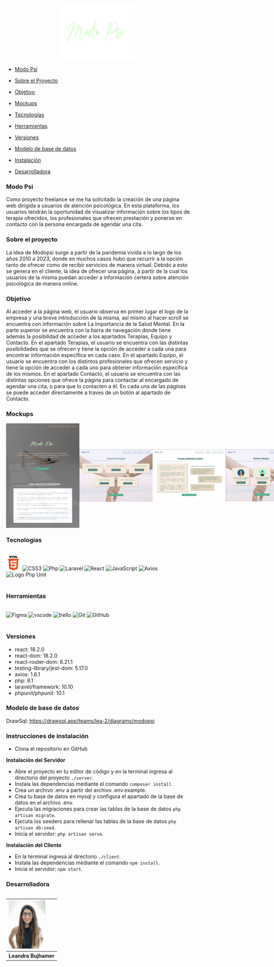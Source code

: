 <div align="center">
<img src="./client/src/assets/Logo2.svg" alt="Logo modopsi" width="200" height="150"/>
</div> 


- [Modo Psi](#modo-psi)

- [Sobre el Proyecto](#sobre-el-proyecto)

- [Objetivo](#objetivo)

- [Mockups](#mockups)
  
- [Tecnologías](#tecnologías)

- [Herramientas](#herramientas)

- [Versiones](#versiones)

- [Modelo de base de datos](#modelo-de-base-de-datos)

- [Instalación](#instrucciones-de-instalación)

- [Desarrolladora](#desarrolladora)


### Modo Psi
Como proyecto freelance se me ha solicitado la creación de una página web dirigida a usuarios de atención psicológica.
En esta plataforma, los usuarios tendrán la oportunidad de visualizar información sobre los tipos de terapia ofrecidos, los profesionales que ofrecen prestación y ponerse en contacto con la persona encargada de agendar una cita.


### Sobre el proyecto
La idea de Modopsi surge a partir de la pandemia vivida a lo largo de los años 2010 a 2023, donde en muchos casos hubo que recurrir a la opción tanto de ofrecer como de recibir servicios de manera virtual. Debido a esto se genera en el cliente, la idea de ofrecer una página, a partir de la cual los usuarios de la misma puedan acceder a información certera sobre atención psicológica de manera online. 


### Objetivo
 Al acceder a la página web, el usuario observa en primer lugar el logo de la empresa y una breve introducción de la misma, así mismo al hacer scroll se encuentra con información sobre La Importancia de la Salud Mental. En la parte superior se encuentra con la barra de navegación donde tiene además la posibilidad de acceder a los apartados Terapias, Equipo y Contacto. 
 En el apartado Terapias, el usuario se encuentra con las distintas posibilidades que se ofrecen y tiene la opción de acceder a cada una para encontrar información específica en cada caso. 
 En el apartado Equipo, el usuario se encuentra con los distintos profesionales que ofrecen servicio y tiene la opción de acceder a cada uno para obtener información específica de los mismos.
 En el apartado Contacto, el usuario se encuentra con las distintas opciones que ofrece la página para contactar al encargado de agendar una cita, o para que lo contacten a él.
 En cada una de las páginas se puede acceder directamente a traves de un botón al apartado de Contacto. 


 ### Mockups
 
<div style="display: flex; align-items: center;">
<img src="/client/src/assets/mockups/Home.png" alt="Home" width="200"/>
<img src="/client/src/assets/mockups/Therapies.png" alt="Therapies" width="200"/>
<img src="/client/src/assets/mockups/Therapy-details.png" alt="Therapy details" width="200"/>
<img src="/client/src/assets/mockups/Team.png" alt="Team" width="200"/>
<img src="/client/src/assets/mockups/Professional-details.png" alt="Professional details" width="200"/>
<img src="/client/src/assets/mockups/Contact.png" alt="Contact" width="200"/>
</div>


### Tecnologías 
<br>
<div>
<img src="https://raw.githubusercontent.com/devicons/devicon/master/icons/html5/html5-original-wordmark.svg" alt="html5" width="40" height="40"/>
<img src="https://profilinator.rishav.dev/skills-assets/css3-original-wordmark.svg" alt="CSS3" height="50" />
<img src="https://raw.githubusercontent.com/jmnote/z-icons/master/svg/php.svg" alt="Php" width="40" height="40"/>
<img src="https://profilinator.rishav.dev/skills-assets/laravel-plain-wordmark.svg" alt="Laravel" width="40" height="40"/>
<img src="https://profilinator.rishav.dev/skills-assets/react-original-wordmark.svg" alt="React" width="40" height="40" />
<img  src="https://profilinator.rishav.dev/skills-assets/javascript-original.svg" alt="JavaScript" width="40" height="50" /> 
<img  src="https://user-images.githubusercontent.com/16843090/101181820-f3a63780-3612-11eb-9d3a-05452f2b0ad8.png" alt="Axios" width="40" height="50" />
<img src="https://cdn.worldvectorlogo.com/logos/phpunit.svg" alt="Logo Php Unit" width="60" height="40"/>
</div>
<br>


### Herramientas
<br>
<div>
<img src="https://www.vectorlogo.zone/logos/figma/figma-icon.svg" alt="Figma" width="40" height="40"/>
<img src="https://w7.pngwing.com/pngs/512/824/png-transparent-visual-studio-code-hd-logo-thumbnail.png" alt="vscode" width="40" heigth="40"/>
<img src="https://w7.pngwing.com/pngs/115/721/png-transparent-trello-social-icons-icon.png" alt="trello" width="40" heigth="40"/>
<img src="https://www.vectorlogo.zone/logos/git-scm/git-scm-icon.svg" alt="Git" width="40" height="40"/>
<img src="https://cdn-icons-png.flaticon.com/512/25/25231.png" alt="GitHub" width="40" heigth="40"/>
</div>
<br>

### Versiones

-   react: 18.2.0
-   react-dom: 18.2.0
-   react-router-dom: 6.21.1
-   testing-library/jest-dom: 5.17.0
-   axios: 1.6.1
-   php: 8.1
-   laravel/framework: 10.10
-   phpunit/phpunit: 10.1
  
### Modelo de base de datos
DrawSql: https://drawsql.app/teams/lea-2/diagrams/modopsi


### Instrucciones de instalación


- Clona el repositorio en GitHub
  

**Instalación del Servidor**

- Abre el proyecto en tu editor de código y en la terminal ingresa al directorio del proyecto `./server`.
- Instala las dependencias mediante el comando `composer install`.
- Crea un archivo .env a partir del archivo .env.example. 
- Crea tu base de datos en mysql y configura el apartado de la base de datos en el archivo .env.
- Ejecuta las migraciones para crear las tablas de la base de datos `php artisan migrate`.
- Ejecuta los seeders para rellenar las tablas de la base de datos `php artisan db:seed`.
- Inicia el servidor: `php artisan serve`.


**Instalación del Cliente**

- En la terminal ingresa al directorio `./client`.
- Instala las dependencias mediante el comando `npm install`.
- Inicia el servidor: `npm start`.


### Desarrolladora


  <div style="white-space: nowrap; overflow-x: auto;">
   <table>
    <tr>
     <td>
            <a href="https://www.linkedin.com/in/leandra-bujhamer/">
                <img src="/client/src/assets/Developer.JPG" alt="Leandra Bujhamer" width="100"/>
            </a>
     </td>
    </tr>
     <th>
       Leandra Bujhamer
     </th>
   </table>
  </div>
